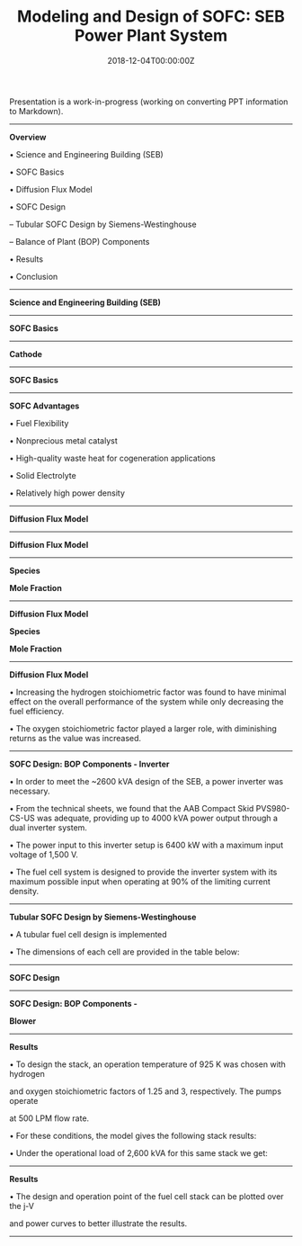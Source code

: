﻿---
title: 'Modeling and Design of SOFC: SEB Power Plant System'
summary: ME 617 – Introduction to Fuel Cell
authors:
    - Nazanin Minaian
    - Zakai J. Olsen
tags: []
categories: []
date: '2018-12-04T00:00:00Z'
slides:
  # Choose a theme from https://github.com/hakimel/reveal.js#theming
  theme: black
  # Choose a code highlighting style (if highlighting enabled in `params.toml`)
  #   Light style: github. Dark style: dracula (default).
  highlight_style: dracula
---

Presentation is a work-in-progress (working on converting PPT information to Markdown).

---
**Overview**

• Science and Engineering Building (SEB)

• SOFC Basics

• Diffusion Flux Model

• SOFC Design

– Tubular SOFC Design by Siemens-Westinghouse

– Balance of Plant (BOP) Components

• Results

• Conclusion

---

**Science and Engineering Building (SEB)**

---

**SOFC Basics**

---

**Cathode**

---

**SOFC Basics**

---

**SOFC Advantages**

• Fuel Flexibility

• Nonprecious metal catalyst

• High-quality waste heat for cogeneration applications

• Solid Electrolyte

• Relatively high power density

---

**Diffusion Flux Model**

---

**Diffusion Flux Model**

---

**Species**

**Mole Fraction**

---

**Diffusion Flux Model**

**Species**

**Mole Fraction**

---

**Diffusion Flux Model**

• Increasing the hydrogen stoichiometric factor was found to have minimal effect on the overall performance of the system while only decreasing the fuel efficiency.

• The oxygen stoichiometric factor played a larger role, with diminishing returns as the value was increased.

---

**SOFC Design: BOP Components - Inverter**

• In order to meet the ~2600 kVA design of the SEB, a power inverter was necessary.

• From the technical sheets, we found that the AAB Compact Skid PVS980-CS-US was adequate, providing up to 4000 kVA power output through a dual inverter system.

• The power input to this inverter setup is 6400 kW with a maximum input voltage of 1,500 V.

• The fuel cell system is designed to provide the inverter system with its maximum possible input when operating at 90% of the limiting current density.

---

**Tubular SOFC Design by Siemens-Westinghouse**

• A tubular fuel cell design is implemented

• The dimensions of each cell are provided in the table below:

---

**SOFC Design**

---

**SOFC Design: BOP Components -**

**Blower**

---

**Results**


• To design the stack, an operation temperature of 925 K was chosen with hydrogen

and oxygen stoichiometric factors of 1.25 and 3, respectively. The pumps operate

at 500 LPM flow rate.

• For these conditions, the model gives the following stack results:

• Under the operational load of 2,600 kVA for this same stack we get:

---

**Results**

• The design and operation point of the fuel cell stack can be plotted over the j-V

and power curves to better illustrate the results.

---